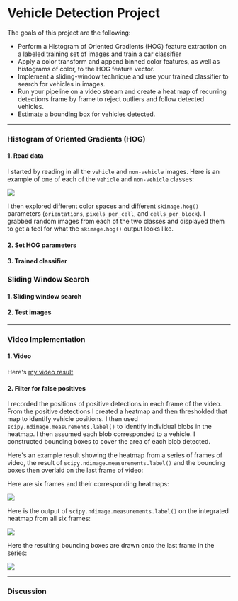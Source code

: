 # Vehicle Detection Project

The goals of this project are the following:

* Perform a Histogram of Oriented Gradients (HOG) feature extraction on a labeled training set of images and train a car classifier
* Apply a color transform and append binned color features, as well as histograms of color, to the HOG feature vector. 
* Implement a sliding-window technique and use your trained classifier to search for vehicles in images.
* Run your pipeline on a video stream and create a heat map of recurring detections frame by frame to reject outliers and follow detected vehicles.
* Estimate a bounding box for vehicles detected.

---

### Histogram of Oriented Gradients (HOG)

#### 1. Read data

I started by reading in all the `vehicle` and `non-vehicle` images.  Here is an example of one of each of the `vehicle` and `non-vehicle` classes:

![](test_images/01.png)

I then explored different color spaces and different `skimage.hog()` parameters (`orientations`, `pixels_per_cell`, and `cells_per_block`).  I grabbed random images from each of the two classes and displayed them to get a feel for what the `skimage.hog()` output looks like.

#### 2. Set HOG parameters



#### 3. Trained classifier



### Sliding Window Search

#### 1. Sliding window search

#### 2. Test images

---

### Video Implementation

#### 1. Video
Here's [my video result](./project_video.mp4)


#### 2. Filter for false positives

I recorded the positions of positive detections in each frame of the video.  From the positive detections I created a heatmap and then thresholded that map to identify vehicle positions.  I then used `scipy.ndimage.measurements.label()` to identify individual blobs in the heatmap.  I then assumed each blob corresponded to a vehicle.  I constructed bounding boxes to cover the area of each blob detected.  

Here's an example result showing the heatmap from a series of frames of video, the result of `scipy.ndimage.measurements.label()` and the bounding boxes then overlaid on the last frame of video:

Here are six frames and their corresponding heatmaps:

![](test_images/.png)

Here is the output of `scipy.ndimage.measurements.label()` on the integrated heatmap from all six frames:

![](test_images/.png)

Here the resulting bounding boxes are drawn onto the last frame in the series:

![](test_images/.png)

---

### Discussion


